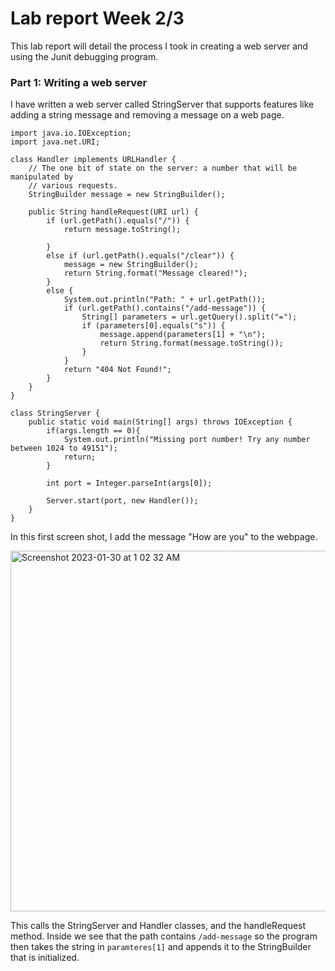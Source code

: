 # Lab report Week 2/3

This lab report will detail the process I took in creating a web server and using the Junit debugging program.

### **Part 1: Writing a web server**

I have written a web server called StringServer that supports features like adding a string message and removing a message on a web page. 

```
import java.io.IOException;
import java.net.URI;

class Handler implements URLHandler {
    // The one bit of state on the server: a number that will be manipulated by
    // various requests.
    StringBuilder message = new StringBuilder();

    public String handleRequest(URI url) {
        if (url.getPath().equals("/")) {
            return message.toString();
        
        } 
        else if (url.getPath().equals("/clear")) {
            message = new StringBuilder();
            return String.format("Message cleared!");
        }
        else {
            System.out.println("Path: " + url.getPath());
            if (url.getPath().contains("/add-message")) {
                String[] parameters = url.getQuery().split("=");
                if (parameters[0].equals("s")) {
                    message.append(parameters[1] + "\n");
                    return String.format(message.toString());
                }
            }
            return "404 Not Found!";
        }
    }
}

class StringServer {
    public static void main(String[] args) throws IOException {
        if(args.length == 0){
            System.out.println("Missing port number! Try any number between 1024 to 49151");
            return;
        }

        int port = Integer.parseInt(args[0]);

        Server.start(port, new Handler());
    }
}
```

In this first screen shot, I add the message "How are you" to the webpage. 

<img width="577" alt="Screenshot 2023-01-30 at 1 02 32 AM" src="https://user-images.githubusercontent.com/122568668/215434642-2db03c3d-2c3b-49b5-b2da-fb870300662f.png">

This calls the StringServer and Handler classes, and the handleRequest method. Inside we see that the path contains `/add-message` so the program then takes the string in `paramteres[1]` and appends it to the StringBuilder that is initialized. 



